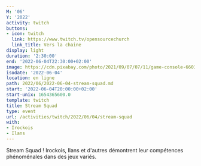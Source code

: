 ```yaml
---
M: '06'
Y: '2022'
activity: twitch
buttons:
- icon: twitch
  link: https://www.twitch.tv/opensourcechurch
  link_title: Vers la chaine
display: light
duration: '2:30:00'
end: '2022-06-04T22:30:00+02:00'
image: https://cdn.pixabay.com/photo/2021/09/07/07/11/game-console-6603120_960_720.jpg
isodate: '2022-06-04'
location: en ligne
path: 2022/06/2022-06-04-stream-squad.md
start: '2022-06-04T20:00:00+02:00'
start-unix: 1654365600.0
template: twitch
title: Stream Squad
type: event
url: /activities/twitch/2022/06/04/stream-squad
with:
- Irockois
- Ilans
---
```

Stream Squad ! Irockois, Ilans et d'autres démontrent leur compétences phénoménales dans des jeux variés.